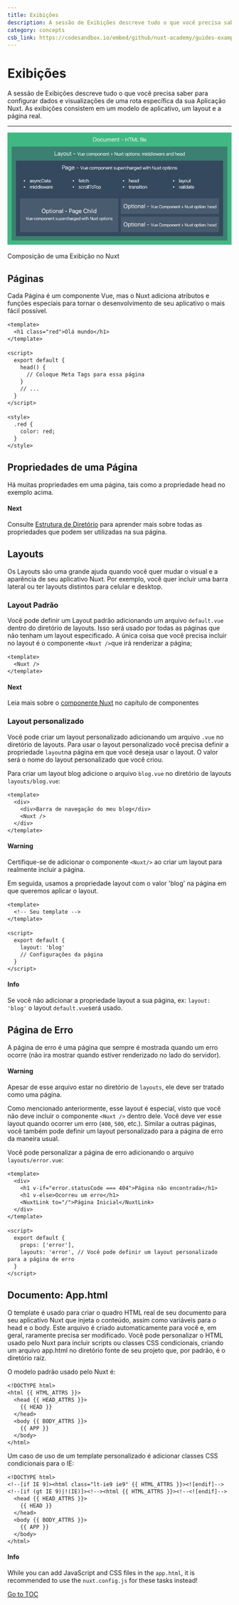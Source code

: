 ```yaml
---
title: Exibições
description: A sessão de Exibições descreve tudo o que você precisa saber para configurar dados e visualizações de uma rota específica da sua Aplicação Nuxt. As exibições consistem em um modelo de aplicativo, um layout e a página real.
category: concepts
csb_link: https://codesandbox.io/embed/github/nuxt-academy/guides-examples/tree/master/02_concepts/01_views?fontsize=14&hidenavigation=1&theme=dark
---
```


# Exibições

A sessão de Exibições descreve tudo o que você precisa saber para configurar dados e visualizações de uma rota específica da sua Aplicação Nuxt. As exibições consistem em um modelo de aplicativo, um layout e a página real.

---

![Composição de uma Exibição no Nuxt](../docs/views.png)

Composição de uma Exibição no Nuxt

## Páginas

Cada Página é um componente Vue, mas o Nuxt adiciona atributos e funções especiais para tornar o desenvolvimento de seu aplicativo o mais fácil possível.

```html{}[pages/index.vue]
<template>
  <h1 class="red">Olá mundo</h1>
</template>

<script>
  export default {
    head() {
      // Coloque Meta Tags para essa página
    }
    // ...
  }
</script>

<style>
  .red {
    color: red;
  }
</style>
```

## Propriedades de uma Página

Há muitas propriedades em uma página, tais como a propriedade head no exemplo acima.

#### Next
Consulte [Estrutura de Diretório](./directory-structure/pages) para aprender mais sobre todas as propriedades que podem ser utilizadas na sua página.


## Layouts

Os Layouts são uma grande ajuda quando você quer mudar o visual e a aparência de seu aplicativo Nuxt. Por exemplo, você quer incluir uma barra lateral ou ter layouts distintos para celular e desktop.

### Layout Padrão

Você pode definir um Layout padrão adicionando um arquivo `default.vue` dentro do diretório de layouts. Isso será usado por todas as páginas que não tenham um layout especificado. A única coisa que você precisa incluir no layout é o componente `<Nuxt />`que irá renderizar a página;

```html{}[layouts/default.vue]
<template>
  <Nuxt />
</template>
```

#### Next
Leia mais sobre o [componente Nuxt](./features/nuxt-components) no capítulo de componentes


### Layout personalizado

Você pode criar um layout personalizado adicionando um arquivo `.vue` no diretório de layouts. Para usar o layout personalizado você precisa definir a propriedade `layout`na página em que você deseja usar o layout. O valor será o nome do layout personalizado que você criou.

Para criar um layout blog adicione o arquivo `blog.vue` no diretório de layouts `layouts/blog.vue`:

```html{}[layouts/blog.vue]
<template>
  <div>
    <div>Barra de navegação do meu blog</div>
    <Nuxt />
  </div>
</template>
```

#### Warning
Certifique-se de adicionar o componente `<Nuxt/>` ao criar um layout para realmente incluir a página.


Em seguida, usamos a propriedade layout com o valor 'blog' na página em que queremos aplicar o layout.

```html{}[pages/posts.vue]
<template>
  <!-- Seu template -->
</template>

<script>
  export default {
    layout: 'blog'
    // Configurações da página
  }
</script>
```

#### Info
Se você não adicionar a propriedade layout a sua página, ex: `layout: 'blog'` o layout `default.vue`será usado.


## Página de Erro

A página de erro é uma página que sempre é mostrada quando um erro ocorre (não ira mostrar quando estiver renderizado no lado do servidor).

#### Warning
Apesar de esse arquivo estar no diretório de `layouts`, ele deve ser tratado como uma página.


Como mencionado anteriormente, esse layout é especial, visto que você não deve incluir o componente `<Nuxt />` dentro dele. Você deve ver esse layout quando ocorrer um erro (`400`, `500`, etc.). Similar a outras páginas, você também pode definir um layout personalizado para a página de erro da maneira usual.

Você pode personalizar a página de erro adicionando o arquivo `layouts/error.vue`:

```html{}[layouts/error.vue]
<template>
  <div>
    <h1 v-if="error.statusCode === 404">Página não encontrada</h1>
    <h1 v-else>Ocorreu um erro</h1>
    <NuxtLink to="/">Página Inicial</NuxtLink>
  </div>
</template>

<script>
  export default {
    props: ['error'],
    layouts: 'error', // Você pode definir um layout personalizado para a página de erro
  }
</script>
```

## Documento: App.html

O template é usado para criar o quadro HTML real de seu documento para seu aplicativo Nuxt que injeta o conteúdo, assim como variáveis para o head e o body. Este arquivo é criado automaticamente para você e, em geral, raramente precisa ser modificado. Você pode personalizar o HTML usado pelo Nuxt para incluir scripts ou classes CSS condicionais, criando um arquivo app.html no diretório fonte de seu projeto que, por padrão, é o diretório raiz.

O modelo padrão usado pelo Nuxt é:

```html{}[app.html]
<!DOCTYPE html>
<html {{ HTML_ATTRS }}>
  <head {{ HEAD_ATTRS }}>
    {{ HEAD }}
  </head>
  <body {{ BODY_ATTRS }}>
    {{ APP }}
  </body>
</html>
```

Um caso de uso de um template personalizado é adicionar classes CSS condicionais para o IE:

```html{}[app.html]
<!DOCTYPE html>
<!--[if IE 9]><html class="lt-ie9 ie9" {{ HTML_ATTRS }}><![endif]-->
<!--[if (gt IE 9)|!(IE)]><!--><html {{ HTML_ATTRS }}><!--<![endif]-->
  <head {{ HEAD_ATTRS }}>
    {{ HEAD }}
  </head>
  <body {{ BODY_ATTRS }}>
    {{ APP }}
  </body>
</html>
```

#### Info
While you can add JavaScript and CSS files in the `app.html`, it is recommended to use the `nuxt.config.js` for these tasks instead!

<span style='float: footnote;'><a href="../index.html#toc">Go to TOC</a></span>
